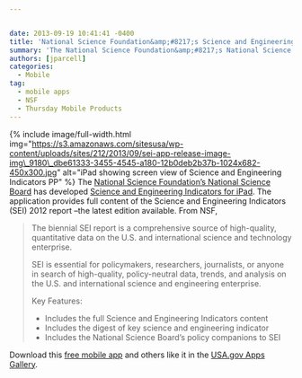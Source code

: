 ```yaml
---


date: 2013-09-19 10:41:41 -0400
title: 'National Science Foundation&amp;#8217;s Science and Engineering Indicators App'
summary: 'The National Science Foundation&amp;#8217;s National Science Board has developed&nbsp;Science and Engineering Indicators for iPad. The application provides full content of the&nbsp;Science and Engineering Indicators&nbsp;(SEI)&nbsp;2012 report &amp;#8211;the latest edition available. From NSF, The biennial SEI report is a comprehensive source of high-quality, quantitative data'
authors: [jparcell]
categories:
  - Mobile
tag:
  - mobile apps
  - NSF
  - Thursday Mobile Products
---
```


{% include image/full-width.html img="https://s3.amazonaws.com/sitesusa/wp-content/uploads/sites/212/2013/09/sei-app-release-image-img\_9180\_dbe61333-3455-4545-a180-12b0deb2b37b-1024x682-450x300.jpg" alt="iPad showing screen view of Science and Engineering Indicators PP" %}
The [National Science Foundation&#8217;s National Science Board](http://www.nsf.gov/news/news_summ.jsp?org=NSF&cntn_id=129148) has developed [Science and Engineering Indicators for iPad](http://apps.usa.gov/http://apps.usa.gov/science-engineering-indicators.shtml). The application provides full content of the Science and Engineering Indicators (SEI) 2012 report &#8211;the latest edition available. From NSF,

> The biennial SEI report is a comprehensive source of high-quality, quantitative data on the U.S. and international science and technology enterprise.
> 
> SEI is essential for policymakers, researchers, journalists, or anyone in search of high-quality, policy-neutral data, trends, and analysis on the U.S. and international science and engineering enterprise.
> 
> Key Features:
> 
>   * Includes the full Science and Engineering Indicators content
>   * Includes the digest of key science and engineering indicator
>   * Includes the National Science Board’s policy companions to SEI

Download this [free mobile app](http://apps.usa.gov/http://apps.usa.gov/science-engineering-indicators.shtml) and others like it in the [USA.gov Apps Gallery](http://apps.usa.gov/).